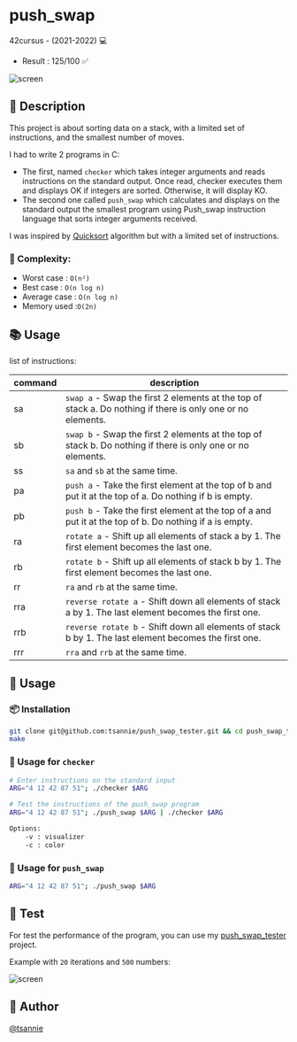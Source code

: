 # push_swap

42cursus - (2021-2022) 💻

- Result : 125/100 ✅

![screen](https://i.imgur.com/OSw8mfX.gif)

## 📝 Description

This project is about sorting data on a stack, with a limited set of instructions, and the smallest number of moves.

I had to write 2 programs in C:

- The first, named `checker` which takes integer arguments and reads instructions on the standard output. Once read, checker executes them and displays OK if integers are sorted. Otherwise, it will display KO.
- The second one called `push_swap` which calculates and displays on the standard output the smallest program using Push_swap instruction language that sorts integer arguments received.

I was inspired by [Quicksort](https://en.wikipedia.org/wiki/Quicksort) algorithm but with a limited set of instructions.

### 🧮 Complexity:

- Worst case : `O(n²)`
- Best case : `O(n log n)`
- Average case : `O(n log n)`
- Memory used :`O(2n)`

## 📚 Usage

list of instructions:

| command | description                                                                                                 |
| ------- | ----------------------------------------------------------------------------------------------------------- |
| sa      | `swap a` - Swap the first 2 elements at the top of stack a. Do nothing if there is only one or no elements. |
| sb      | `swap b` - Swap the first 2 elements at the top of stack b. Do nothing if there is only one or no elements. |
| ss      | `sa` and `sb` at the same time.                                                                             |
| pa      | `push a` - Take the first element at the top of b and put it at the top of a. Do nothing if b is empty.     |
| pb      | `push b` - Take the first element at the top of a and put it at the top of b. Do nothing if a is empty.     |
| ra      | `rotate a` - Shift up all elements of stack a by 1. The first element becomes the last one.                 |
| rb      | `rotate b` - Shift up all elements of stack b by 1. The first element becomes the last one.                 |
| rr      | `ra` and `rb` at the same time.                                                                             |
| rra     | `reverse rotate a` - Shift down all elements of stack a by 1. The last element becomes the first one.       |
| rrb     | `reverse rotate b` - Shift down all elements of stack b by 1. The last element becomes the first one.       |
| rrr     | `rra` and `rrb` at the same time.                                                                           |

## 🚀 Usage

### 📦 Installation

```bash
git clone git@github.com:tsannie/push_swap_tester.git && cd push_swap_tester
make
```

### 📝 Usage for `checker`

```bash
# Enter instructions on the standard input
ARG="4 12 42 87 51"; ./checker $ARG

# Test the instructions of the push_swap program
ARG="4 12 42 87 51"; ./push_swap $ARG | ./checker $ARG

Options:
    -v : visualizer
    -c : color
```

### 📝 Usage for `push_swap`

```bash
ARG="4 12 42 87 51"; ./push_swap $ARG
```

## 🧪 Test

For test the performance of the program, you can use my [push_swap_tester](https://github.com/tsannie/push_swap_tester) project.

Example with `20` iterations and `500` numbers:

![screen](https://camo.githubusercontent.com/1a2f829e39369e4e6acfe2a2ddc6dc8e1c734fccfb498efdd2c5db3cf4574b60/68747470733a2f2f692e696d6775722e636f6d2f7477355755386f2e706e67)

## 👤 Author

[@tsannie](https://github.com/tsannie)
